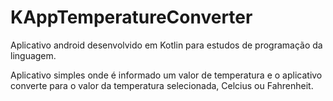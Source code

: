 # KAppTemperatureConverter

Aplicativo android desenvolvido em Kotlin para estudos de programação da linguagem.

Aplicativo simples onde é informado um valor de temperatura e o aplicativo converte para o valor da temperatura selecionada, Celcius ou Fahrenheit.



